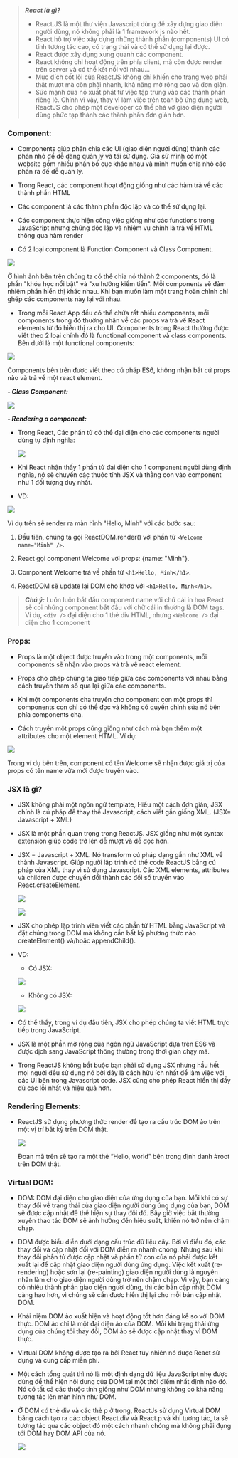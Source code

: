 ﻿
>***React là gì?***
>-   React.JS là một thư viện Javascript dùng để xây dựng giao diện người dùng, nó không phải là 1 framework js nào hết.    
>-   React hỗ trợ việc xây dựng những thành phần (components) UI có tính tương tác cao, có trạng thái và có thể sử dụng lại được.    
>-   React được xây dựng xung quanh các component.    
>-   React không chỉ hoạt động trên phía client, mà còn được render trên server và có thể kết nối với nhau…    
>-   Mục đích cốt lõi của ReactJS không chỉ khiến cho trang web phải thật mượt mà còn phải nhanh, khả năng mở rộng cao và đơn giản.    
>-   Sức mạnh của nó xuất phát từ việc tập trung vào các thành phần riêng lẻ. Chính vì vậy, thay vì làm việc trên toàn bộ ứng dụng web, ReactJS cho phép một developer có thể phá vỡ giao diện người dùng phức tạp thành các thành phần đơn giản hơn.
    

### Component:

-   Components giúp phân chia các UI (giao diện người dùng) thành các phân nhỏ để dễ dàng quản lý và tái sử dụng. Giả sử mình có một website gồm nhiều phần bố cục khác nhau và mình muốn chia nhỏ các phần ra để dễ quản lý.
    
-   Trong React, các component hoạt động giống như các hàm trả về các thành phần HTML
    
-   Các component là các thành phần độc lập và có thể sử dụng lại.
    
-   Các component thực hiện công việc giống như các functions trong JavaScript nhưng chúng độc lập và nhiệm vụ chính là trả về HTML thông qua hàm render
    
-   Có 2 loại component là Function Component và Class Component.
    

![](https://lh3.googleusercontent.com/0VsT9ejtlRDB3XwTcYZpLxgESAU9FRhqkvZNt3_ovbyxjpZmceOewBV14P6IottbkygHD9QgBdYcuLmwSuzS8r-nTVSoK_1i5nq9_bUSl4xM7IKMiAEy9180M21GF7CrouxZ3OD0utjB4DQ8e5zYBVo)

Ở hình ảnh bên trên chúng ta có thể chia nó thành 2 components, đó là phần "khóa học nổi bật" và "xu hướng kiếm tiền". Mỗi components sẽ đảm nhiệm phần hiển thị khác nhau. Khi bạn muốn làm một trang hoàn chỉnh chỉ ghép các components này lại với nhau.

-   Trong mỗi React App đều có thể chứa rất nhiều components, mỗi components trong đó thường nhận về các props và trả về React elements từ đó hiển thị ra cho UI. Components trong React thường được viết theo 2 loại chính đó là functional component và class components. Bên dưới là một functional components:
    

![](https://lh4.googleusercontent.com/K53ROOnY-KHwGApuw_MPl71IfjCe128TO_ywwj1ASwi0XjCg3c41wzvR-ZqffZwgTMfc-3LAZuTB1B0Cb5I39vjG0sScGVpldecWuGbravgwDGhSiX16v_eLlBT5eR1ReTXdLN8MSpkRepsNMGD2GEs)

Components bên trên được viết theo cú pháp ES6, không nhận bất cứ props nào và trả về một react element.

***-   Class Component:***
    

![](https://lh3.googleusercontent.com/ndL3hvGuvntrDrYhZNeyegzLQJfCu-5GvkdwBrThoHuVWtH6qpDwLAiZI-3iw6_NgofejmtVYxSkVtZJ9vBOfGpN7VBupuJFOCIvueeswBdlrd-0xRInWnhdqwLl_Goil2FBDsdJgaz9ZnSoGcagRWU)

***-   Rendering a component:***
    

-   Trong React, Các phần tử có thể đại diện cho các components người dùng tự định nghĩa:
    

	![](https://lh5.googleusercontent.com/_0Lhy0EheyKXdDgXYutN4EwuVjr5wcg_D3bg062oG1Ztw1P62hBdsghXRY43gbQMcs4cP5ywMUW7Z5vl4EdvhpKcM1oCt8jolhW05WvtyMSdEexkKYDpRHftMiN51rjzNyJOPgYDvYMSCoen80N4gkw)

-   Khi React nhận thấy 1 phần tử đại diện cho 1 component người dùng định nghĩa, nó sẽ chuyển các thuộc tính JSX và thằng con vào component như 1 đối tượng duy nhất.
    
-   VD:
    

![](https://lh3.googleusercontent.com/BOaahLqqTU5ToDuXCagvSwb2f3oljrA1VzJQYYyRmlx_csVItp7IpByFe8enKcOJWH2p_DzrGV6HTwCAd-J8IyWsU9G7hbJOInMsLCQSyLKr3pPpJfagRJg-shMBcAFRW6ITJP4G02qx75HlxLuuHXE)

Ví dụ trên sẽ render ra màn hình "Hello, Minh" với các bước sau:

1.  Đầu tiên, chúng ta gọi ReactDOM.render() với phần tử `<Welcome name="Minh" />`.
    
2.  React gọi component Welcome với props: {name: "Minh"}.
    
3.  Component Welcome trả về phần tử `<h1>Hello, Minh</h1>`.
    
4.  ReactDOM sẽ update lại DOM cho khớp với `<h1>Hello, Minh</h1>`.
    

>***Chú ý:*** Luôn luôn bắt đầu component name với chữ cái in hoa React sẽ coi những component bắt đầu với chữ cái in thường là DOM tags. 
>Ví dụ, `<div />` đại diện cho 1 thẻ div HTML, nhưng `<Welcome />` đại diện cho 1 component

### Props:

-   Props là một object được truyền vào trong một components, mỗi components sẽ nhận vào props và trả về react element.
    
-   Props cho phép chúng ta giao tiếp giữa các components với nhau bằng cách truyền tham số qua lại giữa các components.
    
-   Khi một components cha truyền cho component con một props thì components con chỉ có thể đọc và không có quyền chỉnh sửa nó bên phía components cha.
    
-   Cách truyền một props cũng giống như cách mà bạn thêm một attributes cho một element HTML. Ví dụ:
    

![](https://lh4.googleusercontent.com/I0r9I2uAObxx6emzAyWR2rl-mbmECVEKvXZ0ZfqdbxFQdnaK4iqrhaotJO90DbjnqyHJDx3ZF9n5E_6AQTVNgLJqRTVoegI9iAk3stG1ZyjhfwyeTmjgyUOi2BmsYAjx3wdZEJKduXTRFpCpVSjiKf0)

Trong ví dụ bên trên, component có tên Welcome sẽ nhận được giá trị của props có tên name vừa mới được truyền vào.

### JSX là gì?

-   JSX không phải một ngôn ngữ template, Hiểu một cách đơn giản, JSX chính là cú pháp để thay thế Javascript, cách viết gần giống XML. (JSX= Javascript + XML)
    
-   JSX là một phần quan trọng trong ReactJS. JSX giống như một syntax extension giúp code trở lên dễ mượt và dễ đọc hơn.
    
-   JSX = Javascript + XML. Nó transform cú pháp dạng gần như XML về thành Javascript. Giúp người lập trình có thể code ReactJS bằng cú pháp của XML thay vì sử dụng Javascript. Các XML elements, attributes và children được chuyển đổi thành các đối số truyền vào React.createElement.
    
    

	![](https://lh6.googleusercontent.com/vAsUXgibAhnapp9_aOMz-gcaPf4lu27mf_NH5yD3TtE8GeuTgHX1wNv56YuG0xxpWX0Gx_Bh3-NI7ToeSFE6fhdnHzGL7fYwl0lP9oDpIJ6WSNwRUvBD2GAK7letr6qE5F7mLRo0GwmJJdO444g66t8)

	![](https://lh6.googleusercontent.com/lYlmNJVXqwZ-G1TFmk9y6IGxl9uBRCzwFBz0zlkCCM7vZ2e3Je9qXKDJ4wbKVqdf4WTEsSHNy45flfqLkVGAw6vFK9BflTJHfi2UpZA_FQ-l5UOfICjvkPO41SJY1qt4YAp_oPNtpBqhsL7CsHIvKOM)

-   JSX cho phép lập trình viên viết các phần tử HTML bằng JavaScript và đặt chúng trong DOM mà không cần bất kỳ phương thức nào createElement() và/hoặc appendChild().
    
-   VD:
    

	-   Có JSX:
    

	![](https://lh5.googleusercontent.com/1OIC1WDxia0CnmTPhM1RqqHdh-5s3BCbVW8xChmyY3bu_lBnCIEhqpY6ZszTZcf9dC7itwW_UHO7t1kf9xz2wAsssan3s7semXnszWdPRezssfMzxQrZ7dd-zGyvvkQbggyPapaAx4DRblmOIlyvc9U)

	-   Không có JSX:
    

	![](https://lh3.googleusercontent.com/GJJpiPmWfSDK9qahKTLdsL9PFzKTuXeV_jkkvJG96YnpT3HaBEBLj4HH_c4cmjLTN05QsQ2o5S0BZCmXh20x71_w65EGVXlWIlfrz9_6-e3Pa1XNLrSduznDFnbMzmYcaS54BfVbTxyzd3lXr1URH14)

-   Có thể thấy, trong ví dụ đầu tiên, JSX cho phép chúng ta viết HTML trực tiếp trong JavaScript.
    
-   JSX là một phần mở rộng của ngôn ngữ JavaScript dựa trên ES6 và được dịch sang JavaScript thông thường trong thời gian chạy mã.
    

-   Trong ReactJS không bắt buộc bạn phải sử dụng JSX nhưng hầu hết mọi nguời đều sử dụng nó bởi đây là cách hữu ích nhất để làm việc với các UI bên trong Javascript code. JSX cũng cho phép React hiển thị đầy đủ các lỗi nhất và hiệu quả hơn.
    

### Rendering Elements:

-   ReactJS sử dụng phương thức render để tạo ra cấu trúc DOM ảo trên một vị trí bất kỳ trên DOM thật.
    

	![](https://lh3.googleusercontent.com/qkBVQaDin5OxkfzYQLw2gz6Qs7gmsbjJBayxFPrIcrBbgmgrekvK9An1AI9iUTq2JTeazWNhQ3wbIDrB9g_58opl4BX2-7N11IkmwccRT8H7v7nGeWMJ2fs6CEH0v_5-Ku80_vfaTVrb9uAUp9TwZFM)

	Đoạn mã trên sẽ tạo ra một thẻ “Hello, world” bên trong định danh #root trên DOM thật.

### Virtual DOM:

-   DOM: DOM đại diện cho giao diện của ứng dụng của bạn. Mỗi khi có sự thay đổi về trạng thái của giao diện người dùng ứng dụng của bạn, DOM sẽ được cập nhật để thể hiện sự thay đổi đó. Bây giờ việc bắt thường xuyên thao tác DOM sẽ ảnh hưởng đến hiệu suất, khiến nó trở nên chậm chạp.
    
-   DOM được biểu diễn dưới dạng cấu trúc dữ liệu cây. Bởi vì điều đó, các thay đổi và cập nhật đối với DOM diễn ra nhanh chóng. Nhưng sau khi thay đổi phần tử được cập nhật và phần tử con của nó phải được kết xuất lại để cập nhật giao diện người dùng ứng dụng. Việc kết xuất (re-rendering) hoặc sơn lại (re-painting) giao diện người dùng là nguyên nhân làm cho giao diện người dùng trở nên chậm chạp. Vì vậy, bạn càng có nhiều thành phần giao diện người dùng, thì các bản cập nhật DOM càng hao hơn, vì chúng sẽ cần được hiển thị lại cho mỗi bản cập nhật DOM.
    
-   Khái niệm DOM ảo xuất hiện và hoạt động tốt hơn đáng kể so với DOM thực. DOM ảo chỉ là một đại diện ảo của DOM. Mỗi khi trạng thái ứng dụng của chúng tôi thay đổi, DOM ảo sẽ được cập nhật thay vì DOM thực.
    

-   Virtual DOM không được tạo ra bởi React tuy nhiên nó được React sử dụng và cung cấp miễn phí.
    
-   Một cách tổng quát thì nó là một định dạng dữ liệu JavaScript nhẹ được dùng để thể hiện nội dung của DOM tại một thời điểm nhất định nào đó. Nó có tất cả các thuộc tính giống như DOM nhưng không có khả năng tương tác lên màn hình như DOM.
    
-   Ở DOM có thẻ div và các thẻ p ở trong, ReactJs sử dụng Virtual DOM bằng cách tạo ra các object  React.div và React.p và khi tương tác, ta sẽ tương tác qua các object đó một cách nhanh chóng mà không phải đụng tới DOM hay DOM API của nó.
    

	![](https://lh3.googleusercontent.com/zha58Jwgkntj9D1kWaocD4WkuVQ53pgENbl7EpcCeGv1thm77pEaGR5lZrjyKHNLMOxIM6ora4366JfsLm_PRUs_P7sPwgn0BoiJ_gtbo4pTd9EK2QADDgtG9I6-emx1Cc1BSH-cc07qCx6sLHjoZJc)
